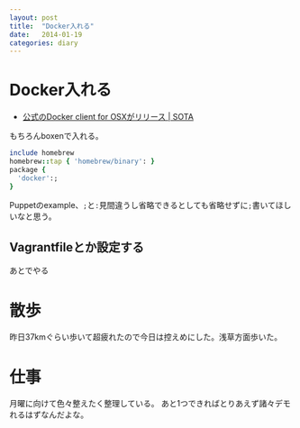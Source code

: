 ```yaml
---
layout: post
title:  "Docker入れる"
date:   2014-01-19
categories: diary
---
```

# Docker入れる
- [公式のDocker client for OSXがリリース | SOTA](http://deeeet.com/writing/2014/01/10/docker-from-osx/)

もちろんboxenで入れる。

``` ruby
include homebrew
homebrew::tap { 'homebrew/binary': }
package {
  'docker':;
}
```

Puppetのexample、`;`と`:`見間違うし省略できるとしても省略せずに`;`書いてほしいなと思う。

## Vagrantfileとか設定する
あとでやる

# 散歩
昨日37kmぐらい歩いて超疲れたので今日は控えめにした。浅草方面歩いた。

# 仕事
月曜に向けて色々整えたく整理している。
あと1つできればとりあえず諸々デモれるはずなんだよな。
